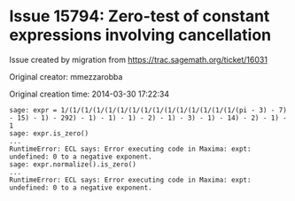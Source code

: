 # Issue 15794: Zero-test of constant expressions involving cancellation

Issue created by migration from https://trac.sagemath.org/ticket/16031

Original creator: mmezzarobba

Original creation time: 2014-03-30 17:22:34


```
sage: expr = 1/(1/(1/(1/(1/(1/(1/(1/(1/(1/(1/(1/(1/(1/(1/(pi - 3) - 7) - 15) - 1) - 292) - 1) - 1) - 1) - 2) - 1) - 3) - 1) - 14) - 2) - 1) - 1
sage: expr.is_zero()
...
RuntimeError: ECL says: Error executing code in Maxima: expt: undefined: 0 to a negative exponent.
sage: expr.normalize().is_zero()
...
RuntimeError: ECL says: Error executing code in Maxima: expt: undefined: 0 to a negative exponent.
```

